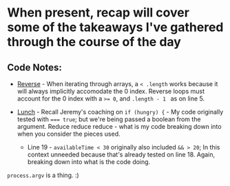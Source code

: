 # When present, recap will cover some of the takeaways I've gathered through the course of the day


## Code Notes:

  * [Reverse](https://gist.github.com/Daniel-N-Huss/0a92d7a825b95312f8a47f40c4b96777) - When iterating through arrays, a 
  `< .length` works because it will always implicitly accomodate the 0 index. Reverse loops must account for the 0 index with a `>= 0`, and `.length - 1 ` as on line 5.

  * [Lunch](https://gist.github.com/Daniel-N-Huss/51a7f9775732a23bbbdfb83fe4419fc2) - Recall Jeremy's coaching on `if (hungry) {` - My code originally tested with `=== true`; but we're being passed a boolean from the argument. Reduce reduce reduce - what is my code breaking down into when you consider the pieces used. 
    * Line 19 - `availableTime < 30` originally also included `&& > 20`; In this context unneeded because that's already tested on line 18. Again, breaking down into what is the code doing. 


`process.argv` is a thing. :)  
